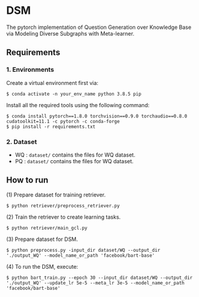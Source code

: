 # DSM
The pytorch implementation of Question Generation over Knowledge Base via Modeling Diverse Subgraphs with Meta-learner.

## Requirements

### 1. Environments
Create a virtual environment first via:
```
$ conda activate -n your_env_name python 3.8.5 pip
```
Install all the required tools using the following command:
```
$ conda install pytorch==1.8.0 torchvision==0.9.0 torchaudio==0.8.0 cudatoolkit=11.1 -c pytorch -c conda-forge
$ pip install -r requirements.txt
```
### 2. Dataset
* WQ : `dataset/` contains the files for WQ dataset. 
* PQ : `dataset/` contains the files for WQ dataset. 

## How to run 
(1) Prepare dataset for training retriever.
```
$ python retriever/preprocess_retriever.py
```

(2) Train the retriever to create learning tasks.
```
$ python retriever/main_gcl.py
```

(3) Prepare dataset for DSM.
```
$ python preprocess.py -input_dir dataset/WQ --output_dir './output_WQ' --model_name_or_path 'facebook/bart-base'
```

(4) To run the DSM, execute:
```
$ python bart_train.py --epoch 30 --input_dir dataset/WQ --output_dir './output_WQ' --update_lr 5e-5 --meta_lr 3e-5 --model_name_or_path 'facebook/bart-base'
```

